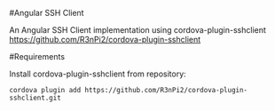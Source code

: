 #Angular SSH Client

An Angular SSH Client implementation using cordova-plugin-sshclient https://github.com/R3nPi2/cordova-plugin-sshclient

#Requirements

Install cordova-plugin-sshclient from repository:

`cordova plugin add https://github.com/R3nPi2/cordova-plugin-sshclient.git`
